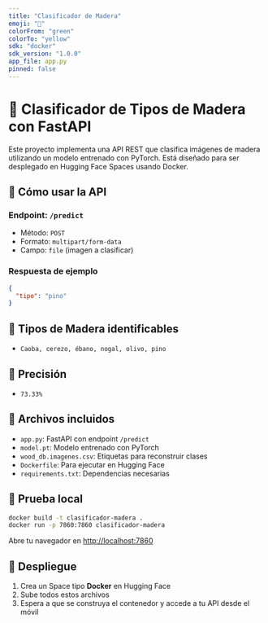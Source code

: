 ```yaml
---
title: "Clasificador de Madera"
emoji: "🌲"
colorFrom: "green"
colorTo: "yellow"
sdk: "docker"
sdk_version: "1.0.0"
app_file: app.py
pinned: false
---
```


# 🌲 Clasificador de Tipos de Madera con FastAPI

Este proyecto implementa una API REST que clasifica imágenes de madera utilizando un modelo entrenado con PyTorch. Está diseñado para ser desplegado en Hugging Face Spaces usando Docker.

## 🚀 Cómo usar la API

### Endpoint: `/predict`
- Método: `POST`
- Formato: `multipart/form-data`
- Campo: `file` (imagen a clasificar)

### Respuesta de ejemplo
```json
{
  "tipo": "pino"
}
```
## 🌲 Tipos de Madera identificables

- `Caoba, cerezo, ébano, nogal, olivo, pino`

## 🎯 Precisión

- `73.33%`

## 📂 Archivos incluidos

- `app.py`: FastAPI con endpoint `/predict`
- `model.pt`: Modelo entrenado con PyTorch
- `wood_db.imagenes.csv`: Etiquetas para reconstruir clases
- `Dockerfile`: Para ejecutar en Hugging Face
- `requirements.txt`: Dependencias necesarias

## 🧪 Prueba local

```bash
docker build -t clasificador-madera .
docker run -p 7860:7860 clasificador-madera
```

Abre tu navegador en [http://localhost:7860](http://localhost:7860)

## 📱 Despliegue

1. Crea un Space tipo **Docker** en Hugging Face
2. Sube todos estos archivos
3. Espera a que se construya el contenedor y accede a tu API desde el móvil
